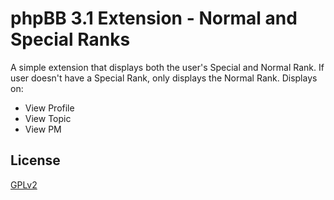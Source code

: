 # phpBB 3.1 Extension - Normal and Special Ranks

A simple extension that displays both the user's Special and Normal Rank.
If user doesn't have a Special Rank, only displays the Normal Rank.
Displays on:
- View Profile
- View Topic
- View PM

## License

[GPLv2](license.txt)
